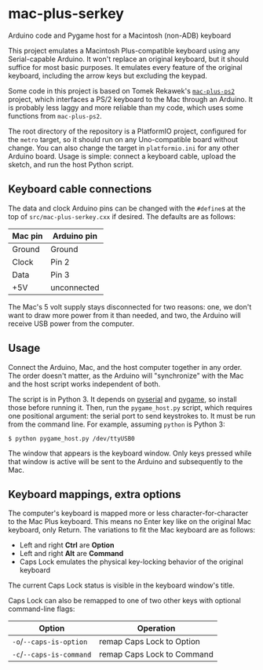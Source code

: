# mac-plus-serkey
Arduino code and Pygame host for a Macintosh (non-ADB) keyboard

This project emulates a Macintosh Plus-compatible keyboard using any
Serial-capable Arduino. It won't replace an original keyboard, but it
should suffice for most basic purposes. It emulates every feature of
the original keyboard, including the arrow keys but excluding the keypad.

Some code in this project is based on Tomek Rekawek's
[`mac-plus-ps2`](https://github.com/trekawek/mac-plus-ps2) project,
which interfaces a PS/2 keyboard to the Mac through an Arduino. It is
probably less laggy and more reliable than my code, which uses some
functions from `mac-plus-ps2`.

The root directory of the repository is a PlatformIO project,
configured for the `metro` target, so it should run on any
Uno-compatible board without change. You can also change the target in
`platformio.ini` for any other Arduino board. Usage is simple: connect
a keyboard cable, upload the sketch, and run the host Python script.

## Keyboard cable connections
The data and clock Arduino pins can be changed with the `#define`s at
the top of `src/mac-plus-serkey.cxx` if desired. The defaults are as
follows:

| Mac pin | Arduino pin |
|---------|-------------|
| Ground  | Ground      |
| Clock   | Pin 2       |
| Data    | Pin 3       |
| +5V     | unconnected |

The Mac's 5 volt supply stays disconnected for two reasons: one, we
don't want to draw more power from it than needed, and two, the
Arduino will receive USB power from the computer.

## Usage
Connect the Arduino, Mac, and the host computer together in any
order. The order doesn't matter, as the Arduino will "synchronize"
with the Mac and the host script works independent of both.

The script is in Python 3. It depends on
[pyserial](https://pythonhosted.org/pyserial/) and
[pygame](https://www.pygame.org/), so install those before running
it. Then, run the `pygame_host.py` script, which requires one
positional argument: the serial port to send keystrokes to. It must be
run from the command line. For example, assuming `python` is Python 3:

```$ python pygame_host.py /dev/ttyUSB0```

The window that appears is the keyboard window. Only keys pressed
while that window is active will be sent to the Arduino and
subsequently to the Mac.

## Keyboard mappings, extra options
The computer's keyboard is mapped more or less character-for-character
to the Mac Plus keyboard. This means no Enter key like on the original
Mac keyboard, only Return. The variations to fit the Mac keyboard are
as follows:

- Left and right **Ctrl** are **Option**
- Left and right **Alt** are **Command**
- Caps Lock emulates the physical key-locking behavior of the original
  keyboard

The current Caps Lock status is visible in the keyboard window's title.

Caps Lock can also be remapped to one of two other keys with optional
command-line flags:

| Option                   | Operation                  |
|--------------------------|----------------------------|
| `-o`/`--caps-is-option`  | remap Caps Lock to Option  |
| `-c`/`--caps-is-command` | remap Caps Lock to Command |
